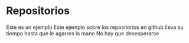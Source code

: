 # Repositorios
Este es un ejemplo
Este ejemplo sobre los repositorios en github lleva su tiempo hasta que le agarres la mano
No hay que desesperarse